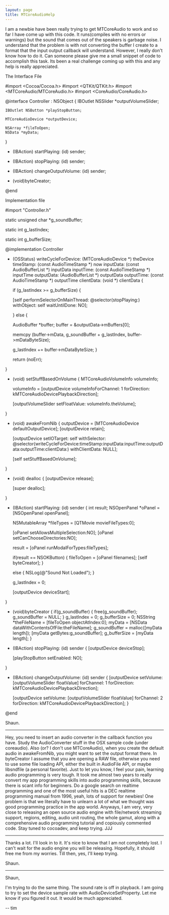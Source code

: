 ```yaml
---
layout: page
title: MTCoreAudioHelp
---
```


I am a newbie have been really trying to get MTCoreAudio to work and so far I have come up with this code. It runs(compiles with no errors or warnings) but the sound that comes out of the speakers is garbage noise. I understand that the problem is with not converting the buffer I create to a format that the input output callback will understand. However, I really don't know how to do it. Can someone please give me a small snippet of code to accomplish this task. Its been a real challenge coming up with this and any help is really appreciated.

The Interface File
    
#import <Cocoa/Cocoa.h>
#import <QTKit/QTKit.h>
#import <MTCoreAudio/MTCoreAudio.h>
#import <CoreAudio/CoreAudio.h>

@interface Controller : NSObject
{
    IBOutlet NSSlider *outputVolumeSlider;

    IBOutlet NSButton *playStopButton;

    MTCoreAudioDevice *outputDevice;
	
    NSArray *fileToOpen;
    NSData *myData;
}

- (IBAction) startPlaying: (id) sender;
- (IBAction) stopPlaying: (id) sender;

- (IBAction) changeOutputVolume: (id) sender;

- (void)byteCreator;

@end 



Implementation file
    
#import "Controller.h"
 
static unsigned char *g_soundBuffer;

static int g_lastIndex;

static int g_bufferSize;

@implementation Controller

- (OSStatus) writeCycleForDevice: (MTCoreAudioDevice *) theDevice 
		       timeStamp: (const AudioTimeStamp *) now 
		       inputData: (const AudioBufferList *) inputData 
		       inputTime: (const AudioTimeStamp *) inputTime 
		      outputData: (AudioBufferList *) outputData 
		      outputTime: (const AudioTimeStamp *) outputTime 
		      clientData: (void *) clientData
{ 

    if (g_lastIndex >= g_bufferSize) {

	[self performSelectorOnMainThread: @selector(stopPlaying:)
	      withObject: self
	      waitUntilDone: NO];

    } else {

	AudioBuffer *buffer;
	buffer = &outputData->mBuffers[0];
	
	memcpy (buffer->mData, g_soundBuffer + g_lastIndex, buffer->mDataByteSize);

	g_lastIndex += buffer->mDataByteSize;
    }
	
    return (noErr);
    
} 

- (void) setStuffBasedOnVolume
{
    MTCoreAudioVolumeInfo volumeInfo;

    volumeInfo = [outputDevice volumeInfoForChannel: 1 forDirection: kMTCoreAudioDevicePlaybackDirection];

    [outputVolumeSlider setFloatValue: volumeInfo.theVolume];

} 

- (void) awakeFromNib
{
    outputDevice = [MTCoreAudioDevice defaultOutputDevice];
    [outputDevice retain];

    [outputDevice setIOTarget: self
		  withSelector: @selector(writeCycleForDevice:timeStamp:inputData:inputTime:outputData:outputTime:clientData:)
		  withClientData: NULL];

    [self setStuffBasedOnVolume];
    
} 

- (void) dealloc
{
    [outputDevice release];

    [super dealloc];

}

- (IBAction) startPlaying: (id) sender
{
	int result;
	NSOpenPanel *oPanel = [NSOpenPanel openPanel];
	
	NSMutableArray *fileTypes = [QTMovie movieFileTypes:0];
	
	[oPanel setAllowsMultipleSelection:NO];
	[oPanel setCanChooseDirectories:NO];

	result = [oPanel runModalForTypes:fileTypes];
	
	if(result == NSOKButton)
	{
		fileToOpen = [oPanel filenames];
		[self byteCreator];
	}
	
	else
	{
		NSLog(@"Sound Not Loaded");
	}
    
    g_lastIndex = 0;

    [outputDevice deviceStart];

} 

- (void)byteCreator
{
	if(g_soundBuffer)
	{
		free(g_soundBuffer);
		g_soundBuffer = NULL;
	}
	g_lastIndex = 0;
	g_bufferSize = 0;
	NSString *theFileName = [fileToOpen objectAtIndex:0];
	myData = [NSData dataWithContentsOfFile:theFileName]; 
	g_soundBuffer = malloc([myData length]);
	[myData getBytes:g_soundBuffer];
	g_bufferSize = [myData length];
}

- (IBAction) stopPlaying: (id) sender
{
    [outputDevice deviceStop];

    [playStopButton setEnabled: NO];

} 

- (IBAction) changeOutputVolume: (id) sender
{
    [outputDevice setVolume: [outputVolumeSlider floatValue]
		 forChannel: 1
		 forDirection: kMTCoreAudioDevicePlaybackDirection];

    [outputDevice setVolume: [outputVolumeSlider floatValue]
		 forChannel: 2
		 forDirection: kMTCoreAudioDevicePlaybackDirection];
} 

@end 



Shaun.

----

Hey, you need to insert an audio converter in the callback function you have. Study the AudioConverter stuff in the OSX sample code (under coreaudio). Also (or? I don't use MTCoreAudio), when you create the default audio in awakeFromNib, you might want to set the output format there. In byteCreator I assume that you are opening a RAW file, otherwise you need to use some file loading API, either the built in AudioFile API, or maybe libsndfile (a personal favorite).
Just to let you know, I feel your pain, learning audio programming is very tough. It took me almost two years to really convert my app programming skills into audio programming skills, because there is scant info for beginners. Do a google search on realtime programming and one of the most useful hits is a DEC realtime programming manual from 1996, yeah, lots of support for newbies! One problem is that we literally have to unlearn a lot of what we thought was good programming practice in the app world.
Anyways, I am very, very close to releasing an open source audio engine with file/network streaming support, regions, editing, audio unit routing, the whole gamut, along with a comprehensive audio programming tutorial and copiously commented code. Stay tuned to cocoadev, and keep trying. JJJ

----

Thanks a lot. I'll look in to it. It's nice to know that I am not completely lost. I can't wait for the audio engine you will be releasing. Hopefully, it should free me from my worries. Till then, yes, I'll keep trying.

Shaun. 

----

Shaun,

I'm trying to do the same thing.  The sound rate is off in playback.  I am going to try to set the device sample rate with AudioDeviceSetProperty.  Let me know if you figured it out.  It would be much appreciated.

-- tim

